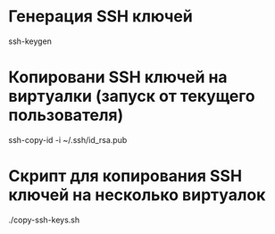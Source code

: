 # Генерация SSH ключей

ssh-keygen

# Копировани SSH ключей на виртуалки (запуск от текущего пользователя)

ssh-copy-id -i ~/.ssh/id_rsa.pub <ip-address>

# Скрипт для копирования SSH ключей на несколько виртуалок

./copy-ssh-keys.sh
